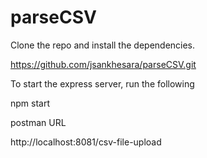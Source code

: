 # parseCSV

Clone the repo and install the dependencies.

https://github.com/jsankhesara/parseCSV.git

To start the express server, run the following

npm start

postman URL

http://localhost:8081/csv-file-upload

